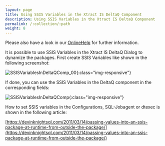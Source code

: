 ```yaml
---
layout: page
title: Using SSIS Variables in the Xtract IS DeltaQ Component
description: Using SSIS Variables in the Xtract IS DeltaQ Component
permalink: /:collection/:path
weight: 8
---
```


Please also have a look in our [OnlineHelp](https://help.theobald-software.com/en/) for further information.

It is possible to use SSIS Variables in the Xtract IS DeltaQ Dialog to dynamize the packages. First create SSIS Variables like shown in the following screenshot:

![SSISVariablesInDeltaQComp_00](/img/contents/SSISVariablesInDeltaQComp_00.png){:class="img-responsive"}

If done, you can use the SSIS Variables in the DeltaQ component in the corresponding fields:

![SSISVariablesInDeltaQComp](/img/contents/SSISVariablesInDeltaQComp.png){:class="img-responsive"}

How to set SSIS variables in the Configurations, SQL-Jobagent or dtexec is shown in the following article:

[https://devinknightsql.com/2011/03/14/passing-values-into-an-ssis-package-at-runtime-from-outside-the-package/](https://devinknightsql.com/2011/03/14/passing-values-into-an-ssis-package-at-runtime-from-outside-the-package/)